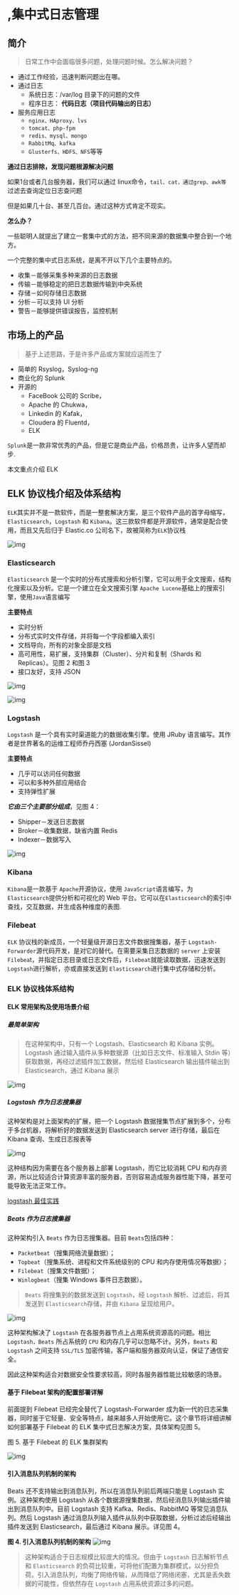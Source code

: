# ,集中式日志管理

## 简介

> 日常工作中会面临很多问题，处理问题时候。怎么解决问题？

- 通过工作经验，迅速判断问题出在哪。
- 通过日志
  - 系统日志：/var/log 目录下的问题的文件
  - 程序日志：
    **代码日志（项目代码输出的日志）**
- 服务应用日志
  - `nginx、HAproxy、lvs`
  - `tomcat、php-fpm`
  - `redis、mysql、mongo`
  - `RabbitMq、kafka`
  - `Glusterfs、HDFS、NFS`等等

**通过日志排除，发现问题根源解决问题**

如果1台或者几台服务器，我们可以通过 linux命令，`tail、cat，通过grep、awk等`过滤去查询定位日志查问题

但是如果几十台、甚至几百台。通过这种方式肯定不现实。

**怎么办？**

一些聪明人就提出了建立一套集中式的方法，把不同来源的数据集中整合到一个地方。

一个完整的集中式日志系统，是离不开以下几个主要特点的。

- 收集－能够采集多种来源的日志数据
- 传输－能够稳定的把日志数据传输到中央系统
- 存储－如何存储日志数据
- 分析－可以支持 UI 分析
- 警告－能够提供错误报告，监控机制

## 市场上的产品

> 基于上述思路，于是许多产品或方案就应运而生了

- 简单的 Rsyslog，Syslog-ng
- 商业化的 Splunk
- 开源的
  - FaceBook 公司的 Scribe，
  - Apache 的 Chukwa，
  - Linkedin 的 Kafak，
  - Cloudera 的 Fluentd，
  - ELK

`Splunk`是一款非常优秀的产品，但是它是商业产品，价格昂贵，让许多人望而却步.

本文重点介绍 ELK

## ELK 协议栈介绍及体系结构

`ELK`其实并不是一款软件，而是一整套解决方案，是三个软件产品的首字母缩写，`Elasticsearch`，`Logstash` 和 `Kibana`。这三款软件都是开源软件，通常是配合使用，而且又先后归于 Elastic.co 公司名下，故被简称为`ELK`协议栈

![img](图片\1.9)

### Elasticsearch

`Elasticsearch` 是一个实时的分布式搜索和分析引擎，它可以用于全文搜索，结构化搜索以及分析。它是一个建立在全文搜索引擎 `Apache Lucene`基础上的搜索引擎，使用`Java`语言编写

**主要特点**

- 实时分析
- 分布式实时文件存储，并将每一个字段都编入索引
- 文档导向，所有的对象全部是文档
- 高可用性，易扩展，支持集群（Cluster）、分片和复制（Shards 和 Replicas）。见图 2 和图 3
- 接口友好，支持 JSON

![img](图片\1.8)

![img](图片\1.7)

### Logstash

`Logstash` 是一个具有实时渠道能力的数据收集引擎。使用 JRuby 语言编写。其作者是世界著名的运维工程师乔丹西塞 (JordanSissel)

**主要特点**

- 几乎可以访问任何数据
- 可以和多种外部应用结合
- 支持弹性扩展

***它由三个主要部分组成***，见图 4：

- Shipper－发送日志数据
- Broker－收集数据，缺省内置 Redis
- Indexer－数据写入

![img](图片\1.6)

### Kibana

`Kibana`是一款基于 `Apache`开源协议，使用 `JavaScript`语言编写，为 `Elasticsearch`提供分析和可视化的 Web 平台。它可以在`Elasticsearch`的索引中查找，交互数据，并生成各种维度的表图.

### Filebeat

`ELK` 协议栈的新成员，一个轻量级开源日志文件数据搜集器，基于 `Logstash-Forwarder`源代码开发，是对它的替代。在需要采集日志数据的 `server` 上安装`Filebea`t，并指定日志目录或日志文件后，`Filebeat`就能读取数据，迅速发送到`Logstash`进行解析，亦或直接发送到 `Elasticsearch`进行集中式存储和分析。

### ELK 协议栈体系结构

#### ELK 常用架构及使用场景介绍

##### 最简单架构

> 在这种架构中，只有一个 Logstash、Elasticsearch 和 Kibana 实例。Logstash 通过输入插件从多种数据源（比如日志文件、标准输入 Stdin 等）获取数据，再经过滤插件加工数据，然后经 Elasticsearch 输出插件输出到 Elasticsearch，通过 Kibana 展示

![img](图片\1.5)

##### Logstash 作为日志搜集器

这种架构是对上面架构的扩展，把一个 Logstash 数据搜集节点扩展到多个，分布于多台机器，将解析好的数据发送到 Elasticsearch server 进行存储，最后在 Kibana 查询、生成日志报表等

![img](图片\1.4.png)

这种结构因为需要在各个服务器上部署 Logstash，而它比较消耗 CPU 和内存资源，所以比较适合计算资源丰富的服务器，否则容易造成服务器性能下降，甚至可能导致无法正常工作。

[logstash 最佳实践](https://app.yinxiang.com/OutboundRedirect.action?dest=https%3A%2F%2Fdoc.yonyoucloud.com%2Fdoc%2Flogstash-best-practice-cn%2Fget_start%2Findex.html)

##### Beats 作为日志搜集器

这种架构引入 `Beats` 作为日志搜集器。目前 `Beats`包括四种：

- `Packetbeat`（搜集网络流量数据）；
- `Topbeat`（搜集系统、进程和文件系统级别的 CPU 和内存使用情况等数据）；
- `Filebeat`（搜集文件数据）；
- `Winlogbeat`（搜集 Windows 事件日志数据）。

> `Beats` 将搜集到的数据发送到 `Logstash`，经 `Logstash` 解析、过滤后，将其发送到 `Elasticsearch`存储，并由 `Kibana` 呈现给用户。

![img](图片\1.3)

这种架构解决了 `Logstash` 在各服务器节点上占用系统资源高的问题。相比 `Logstash，Beats` 所占系统的 `CPU` 和内存几乎可以忽略不计。另外，`Beats` 和 `Logstash` 之间支持 `SSL/TLS` 加密传输，客户端和服务器双向认证，保证了通信安全。

因此这种架构适合对数据安全性要求较高，同时各服务器性能比较敏感的场景。

#### 基于 Filebeat 架构的配置部署详解

前面提到 Filebeat 已经完全替代了 Logstash-Forwarder 成为新一代的日志采集器，同时鉴于它轻量、安全等特点，越来越多人开始使用它。这个章节将详细讲解如何部署基于 Filebeat 的 ELK 集中式日志解决方案，具体架构见图 5。

图 5. 基于 Filebeat 的 ELK 集群架构

![img](图片\1.2)

#### 引入消息队列机制的架构

Beats 还不支持输出到消息队列，所以在消息队列前后两端只能是 Logstash 实例。这种架构使用 Logstash 从各个数据源搜集数据，然后经消息队列输出插件输出到消息队列中。目前 Logstash 支持 Kafka、Redis、RabbitMQ 等常见消息队列。然后 Logstash 通过消息队列输入插件从队列中获取数据，分析过滤后经输出插件发送到 Elasticsearch，最后通过 Kibana 展示。详见图 4。

**图 4. 引入消息队列机制的架构**
![img](图片\1.1)

> 这种架构适合于日志规模比较庞大的情况。但由于 `Logstash` 日志解析节点和 `Elasticsearch` 的负荷比较重，可将他们配置为集群模式，以分担负荷。引入消息队列，均衡了网络传输，从而降低了网络闭塞，尤其是丢失数据的可能性，但依然存在 `Logstash` 占用系统资源过多的问题。